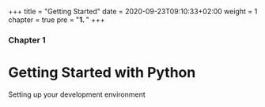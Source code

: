 +++
title = "Getting Started"
date = 2020-09-23T09:10:33+02:00
weight = 1
chapter = true
pre = "<b>1. </b>"
+++

### Chapter 1

# Getting Started with Python

Setting up your development environment

